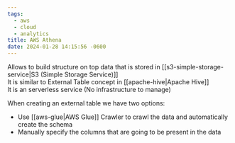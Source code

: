 ```yaml
---
tags:
  - aws
  - cloud
  - analytics
title: AWS Athena
date: 2024-01-28 14:15:56 -0600
---
```


Allows to build structure on top data that is stored in [[s3-simple-storage-service|S3 (Simple Storage Service)]]  
It is similar to External Table concept in [[apache-hive|Apache Hive]]  
It is an serverless service (No infrastructure to manage)

When creating an external table we have two options:
* Use [[aws-glue|AWS Glue]] Crawler to crawl the data and automatically create the schema
* Manually specify the columns that are going to be present in the data
